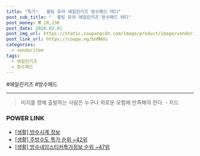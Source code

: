 ```yaml
--- 
title: "특가!   퀄팅 유아 에일린키즈 방수패드 테디" 
post_sub_title: "  퀄팅 유아 에일린키즈 방수패드 테디" 
post_money: ₩ 10,230 
post_date: 2020.02.01 
post_img_url: https://static.coupangcdn.com/image/product/image/vendoritem/2019/02/15/4280925080/0749796d-4da2-41e1-8c52-877134efa61c.jpg 
post_link_url: https://coupa.ng/bnMHdu 
categories: 
  - vendoritem 
tags: 
  - 에일린키즈 
  - 방수패드 
--- 
```

  #에일린키즈 #방수패드 
<hr> 

> 미지를 향해 출발하는 사람은 누구나 외로운 모험에 만족해야 한다. - 지드 


### POWER LINK

* <a href="https://blog.naver.com/santokki14/221766360023" target="_blank"> [생활] 방수시계 정보 </a>
* <a href="https://blog.naver.com/sakai111/221788313775" target="_blank"> [생활] 주방수도 특가 순위 ~42위</a>
* <a href="https://blog.naver.com/fasyy4321/221771923088" target="_blank"> [생활] 방수네임스티커특가정보 순위 ~47위</a>
